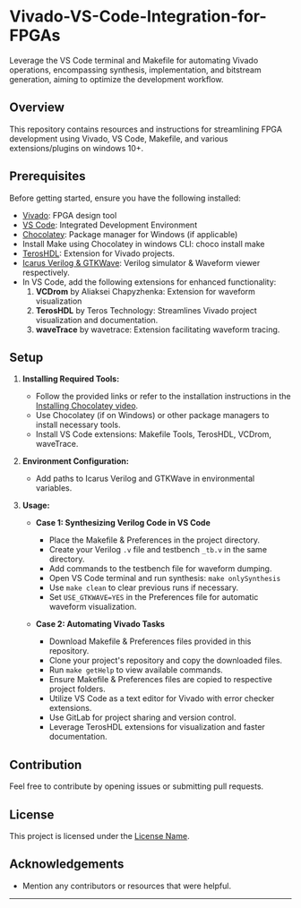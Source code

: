 # Vivado-VS-Code-Integration-for-FPGAs

Leverage the VS Code terminal and Makefile for automating Vivado operations, encompassing synthesis, implementation, and bitstream generation, aiming to optimize the development workflow.

## Overview

This repository contains resources and instructions for streamlining FPGA development using Vivado, VS Code, Makefile, and various extensions/plugins on windows 10+.

## Prerequisites

Before getting started, ensure you have the following installed:

- [Vivado](https://www.youtube.com/watch?v=Lc2EEbZmlz0&ab_channel=let%27): FPGA design tool
- [VS Code](https://code.visualstudio.com/download): Integrated Development Environment
- [Chocolatey](https://chocolatey.org/install): Package manager for Windows (if applicable)
- Install Make using Chocolatey in windows CLI: choco install make
- [TerosHDL](https://terostechnology.github.io/terosHDLdoc/about/requirements.html): Extension for Vivado projects. 
- [Icarus Verilog & GTKWave](https://www.youtube.com/watch?v=jUYkYoYr8hs): Verilog simulator & Waveform viewer respectively.
- In VS Code, add the following extensions for enhanced functionality:
  1. **VCDrom** by Aliaksei Chapyzhenka: Extension for waveform visualization
  2. **TerosHDL** by Teros Technology: Streamlines Vivado project visualization and documentation.
  3. **waveTrace** by wavetrace: Extension facilitating waveform tracing.
 

## Setup

1. **Installing Required Tools:**

   - Follow the provided links or refer to the installation instructions in the [Installing Chocolatey video](https://www.youtube.com/watch?v=5TavcolACQY).
   - Use Chocolatey (if on Windows) or other package managers to install necessary tools.
   - Install VS Code extensions: Makefile Tools, TerosHDL, VCDrom, waveTrace.

2. **Environment Configuration:**
   - Add paths to Icarus Verilog and GTKWave in environmental variables.

3. **Usage:**

   - **Case 1: Synthesizing Verilog Code in VS Code**
   
     - Place the Makefile & Preferences in the project directory.
     - Create your Verilog `.v` file and testbench `_tb.v` in the same directory.
     - Add commands to the testbench file for waveform dumping.
     - Open VS Code terminal and run synthesis: `make onlySynthesis`
     - Use `make clean` to clear previous runs if necessary.
     - Set `USE_GTKWAVE=YES` in the Preferences file for automatic waveform visualization.

   - **Case 2: Automating Vivado Tasks**
   
     - Download Makefile & Preferences files provided in this repository.
     - Clone your project's repository and copy the downloaded files.
     - Run `make getHelp` to view available commands.
     - Ensure Makefile & Preferences files are copied to respective project folders.
     - Utilize VS Code as a text editor for Vivado with error checker extensions.
     - Use GitLab for project sharing and version control.
     - Leverage TerosHDL extensions for visualization and faster documentation.

## Contribution

Feel free to contribute by opening issues or submitting pull requests.

## License

This project is licensed under the [License Name](link_to_license).

## Acknowledgements

- Mention any contributors or resources that were helpful.

---
